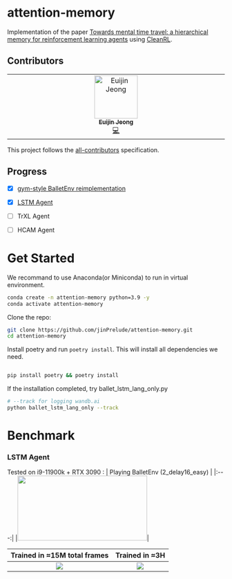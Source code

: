 # attention-memory
Implementation of the paper [Towards mental time travel: a hierarchical memory for reinforcement learning agents](https://arxiv.org/abs/2105.14039) using [CleanRL](https://github.com/vwxyzjn/cleanrl/commit/94a44b5a252c432e3c47577fa46ed49c230fcce3).
## Contributors
<!-- ALL-CONTRIBUTORS-LIST:START - Do not remove or modify this section -->
<!-- prettier-ignore-start -->
<!-- markdownlint-disable -->
<table>
  <tbody>
    <tr>
      <td align="center" valign="top" width="14.28%"><a href="http://jinprelude.github.io"><img src="https://avatars.githubusercontent.com/u/16518993?v=4?s=100" width="100px;" alt="Euijin Jeong"/><br /><sub><b>Euijin Jeong</b></sub></a><br /><a href="https://github.com/jinPrelude/attention-memory/commits?author=jinPrelude" title="Code">💻</a></td>
    </tr>
  </tbody>
</table>

<!-- markdownlint-restore -->
<!-- prettier-ignore-end -->

<!-- ALL-CONTRIBUTORS-LIST:END -->
This project follows the [all-contributors](https://github.com/all-contributors/all-contributors) specification.

## Progress
- [x] [gym-style BalletEnv reimplementation](https://github.com/jinPrelude/gym-balletenv)
- [x] [LSTM Agent](https://github.com/jinPrelude/attention-memory/blob/gymnasium/lstm_ballet.py)
- [ ] TrXL Agent
- [ ] HCAM Agent



# Get Started
We recommand to use Anaconda(or Miniconda) to run in virtual environment.
```bash
conda create -n attention-memory python=3.9 -y
conda activate attention-memory
```

Clone the repo:
```bash
git clone https://github.com/jinPrelude/attention-memory.git
cd attention-memory
```

Install poetry and run `poetry install`. This will install all dependencies we need.
```bash

pip install poetry && poetry install
```


If the installation completed, try ballet_lstm_lang_only.py
```bash
# --track for logging wandb.ai
python ballet_lstm_lang_only --track
```

# Benchmark

### LSTM Agent
Tested on i9-11900k + RTX 3090 :
| Playing BalletEnv (2_delay16_easy) |
|:---:|
|<img src="https://user-images.githubusercontent.com/16518993/216736601-3099e3c1-f734-4078-a87c-30eeba5e0310.gif" width="300" height="150"/>|

| Trained in ≈15M total frames | Trained in ≈3H |
|:---:|:---:|
|![](https://user-images.githubusercontent.com/16518993/216736884-3a897014-447c-4780-8ef1-ca164f6e0179.png)|![](https://user-images.githubusercontent.com/16518993/216736739-394388c8-792a-4c2e-aff6-6c3f6099e374.png)|

